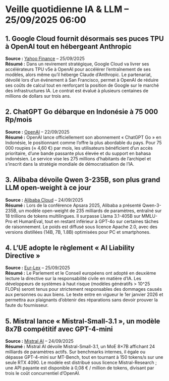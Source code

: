 # Veille quotidienne IA & LLM – 25/09/2025 06:00

## 1. Google Cloud fournit désormais ses puces TPU à OpenAI tout en hébergeant Anthropic
**Source :** [Yahoo Finance](https://finance.yahoo.com/news/google-cloud-provides-tpu-chips-044100807.html) – 25/09/2025  
**Résumé :** Dans un revirement stratégique, Google Cloud va livrer ses accélérateurs TPU v5e à OpenAI pour accélérer l’entraînement de ses modèles, alors même qu’il héberge Claude d’Anthropic. Le partenariat, dévoilé lors d’un événement à San Francisco, permet à OpenAI de réduire ses coûts de calcul tout en renforçant la position de Google sur le marché des infrastructures IA. Le contrat est évalué à plusieurs centaines de millions de dollars sur trois ans.

## 2. ChatGPT Go débarque en Indonésie à 75 000 Rp/mois
**Source :** [OpenAI](https://openai.com/index/chatgpt-go-now-available-in-indonesia/) – 22/09/2025  
**Résumé :** OpenAI lance officiellement son abonnement « ChatGPT Go » en Indonésie, le positionnant comme l’offre la plus abordable du pays. Pour 75 000 roupies (≈ 4,60 €) par mois, les utilisateurs bénéficient d’un accès prioritaire, d’une bande passante plus élevée et du support en bahasa indonésien. Le service vise les 275 millions d’habitants de l’archipel et s’inscrit dans la stratégie mondiale de démocratisation de l’IA.

## 3. Alibaba dévoile Qwen 3-235B, son plus grand LLM open-weight à ce jour
**Source :** [Alibaba Cloud](https://www.alibabacloud.com/blog/qwen-3-235b-released) – 24/09/2025  
**Résumé :** Lors de la conférence Apsara 2025, Alibaba a présenté Qwen-3-235B, un modèle open-weight de 235 milliards de paramètres, entraîné sur 18 trillions de tokens multilingues. Il surpasse Llama 3.1-405B sur MMLU-Pro et HumanEval, tout en restant inférieur à GPT-4o sur certaines tâches de raisonnement. Le poids est diffusé sous licence Apache 2.0, avec des versions distillées (14B, 7B, 1.8B) optimisées pour PC et smartphones.

## 4. L’UE adopte le règlement « AI Liability Directive »
**Source :** [Eur-Lex](https://eur-lex.europa.eu/legal-content/FR/TXT/?uri=CELEX:52025PC0405) – 25/09/2025  
**Résumé :** Le Parlement et le Conseil européens ont adopté en deuxième lecture la directive sur la responsabilité civile en matière d’IA. Les développeurs de systèmes à haut risque (modèles génératifs > 10^25 FLOPs) seront tenus pour strictement responsables des dommages causés aux personnes ou aux biens. Le texte entre en vigueur le 1er janvier 2026 et permettra aux plaignants d’obtenir des réparations sans devoir prouver la faute du fournisseur.

## 5. Mistral lance « Mistral-Small-3.1 », un modèle 8x7B compétitif avec GPT-4-mini
**Source :** [Mistral AI](https://mistral.ai/news/mistral-small-31/) – 24/09/2025  
**Résumé :** Mistral AI dévoile Mistral-Small-3.1, un MoE 8×7B affichant 24 milliards de paramètres actifs. Sur benchmarks internes, il égale ou dépasse GPT-4-mini sur MT-Bench, tout en tournant à 150 tokens/s sur une seule RTX 4090. Le modèle est distribué sous licence Mistral-Research ; une API payante est disponible à 0,08 € / million de tokens, divisant par trois le coût concurrentiel d’OpenAI.